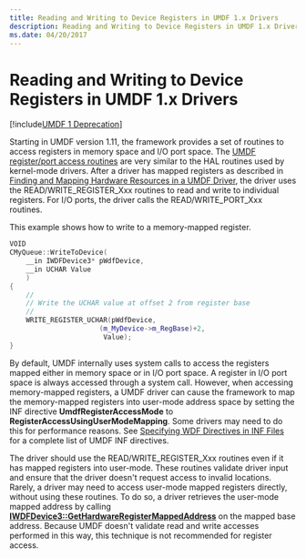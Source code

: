 ```yaml
---
title: Reading and Writing to Device Registers in UMDF 1.x Drivers
description: Reading and Writing to Device Registers in UMDF 1.x Drivers
ms.date: 04/20/2017
---
```


# Reading and Writing to Device Registers in UMDF 1.x Drivers


[!include[UMDF 1 Deprecation](../includes/umdf-1-deprecation.md)]

Starting in UMDF version 1.11, the framework provides a set of routines to access registers in memory space and I/O port space. The [UMDF register/port access routines](/windows-hardware/drivers/ddi/wudfddi/) are very similar to the HAL routines used by kernel-mode drivers. After a driver has mapped registers as described in [Finding and Mapping Hardware Resources in a UMDF Driver](./finding-and-mapping-hardware-resources-in-umdf-1-x-drivers.md), the driver uses the READ/WRITE\_REGISTER\_Xxx routines to read and write to individual registers. For I/O ports, the driver calls the READ/WRITE\_PORT\_Xxx routines.

This example shows how to write to a memory-mapped register.

```cpp
VOID
CMyQueue::WriteToDevice(
    __in IWDFDevice3* pWdfDevice,
    __in UCHAR Value
    )
{
    //
    // Write the UCHAR value at offset 2 from register base
    //
    WRITE_REGISTER_UCHAR(pWdfDevice, 
                      (m_MyDevice->m_RegBase)+2, 
                       Value);
}
```

By default, UMDF internally uses system calls to access the registers mapped either in memory space or in I/O port space. A register in I/O port space is always accessed through a system call. However, when accessing memory-mapped registers, a UMDF driver can cause the framework to map the memory-mapped registers into user-mode address space by setting the INF directive **UmdfRegisterAccessMode** to **RegisterAccessUsingUserModeMapping**. Some drivers may need to do this for performance reasons. See [Specifying WDF Directives in INF Files](specifying-wdf-directives-in-inf-files.md) for a complete list of UMDF INF directives.

The driver should use the READ/WRITE\_REGISTER\_Xxx routines even if it has mapped registers into user-mode. These routines validate driver input and ensure that the driver doesn't request access to invalid locations. Rarely, a driver may need to access user-mode mapped registers directly, without using these routines. To do so, a driver retrieves the user-mode mapped address by calling [**IWDFDevice3::GetHardwareRegisterMappedAddress**](/windows-hardware/drivers/ddi/wudfddi/nf-wudfddi-iwdfdevice3-gethardwareregistermappedaddress) on the mapped base address. Because UMDF doesn't validate read and write accesses performed in this way, this technique is not recommended for register access.

 

